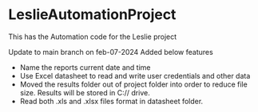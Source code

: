 # LeslieAutomationProject
This has the Automation code for the Leslie project

Update to main branch on feb-07-2024
Added below features
- Name the reports current date and time
- Use Excel datasheet to read and write user credentials and other data
- Moved the results folder out of project folder into order to reduce file size. Results will be stored in C:// drive.
- Read both .xls and .xlsx files format in datasheet folder.
